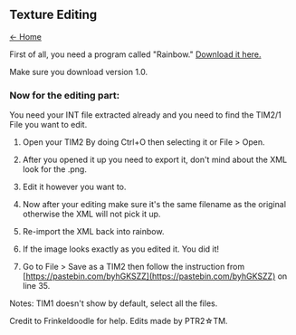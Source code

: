 ## Texture Editing

[← Home](https://ptrguide.github.io)

First of all, you need a program called "Rainbow." [Download it here.](https://github.com/marco-calautti/Rainbow/releases)

Make sure you download version 1.0.

### Now for the editing part:

You need your INT file extracted already and you need to find the TIM2/1 File you want to edit.

1. Open your TIM2 By doing Ctrl+O then selecting it or File > Open.

2. After you opened it up you need to export it, don't mind about the XML look for the .png.

3. Edit it however you want to.

4. Now after your editing make sure it's the same filename as the original otherwise the XML will not pick it up.
5. Re-import the XML back into rainbow.

6. If the image looks exactly as you edited it. You did it!

7. Go to File > Save as a TIM2 then follow the instruction from [https://pastebin.com/byhGKSZZ](https://pastebin.com/byhGKSZZ) on line 35.

Notes: TIM1 doesn't show by default, select all the files.

Credit to Frinkeldoodle for help. Edits made by PTR2☆TM.
